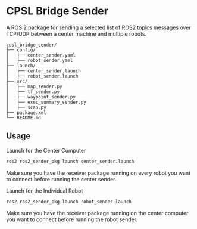# CPSL Bridge Sender

A ROS 2 package for sending a selected list of ROS2 topics messages over TCP/UDP between a center machine and multiple robots.

```text
cpsl_bridge_sender/
├── config/
│   ├── center_sender.yaml
│   ├── robot_sender.yaml
├── launch/
│   ├── center_sender.launch
│   ├── robot_sender.launch
├── src/
│   ├── map_sender.py
│   ├── tf_sender.py
│   ├── waypoint_sender.py
│   ├── exec_summary_sender.py
│   ├── scan.py
├── package.xml
└── README.md
```

## Usage
Launch for the Center Computer
```bash
ros2 ros2_sender_pkg launch center_sender.launch
````
Make sure you have the receiver package running on every robot you want to connect before running the center sender.

Launch for the Individual Robot
```bash
ros2 ros2_sender_pkg launch robot_sender.launch
````
Make sure you have the receiver package running on the center computer you want to connect before running the robot sender.
